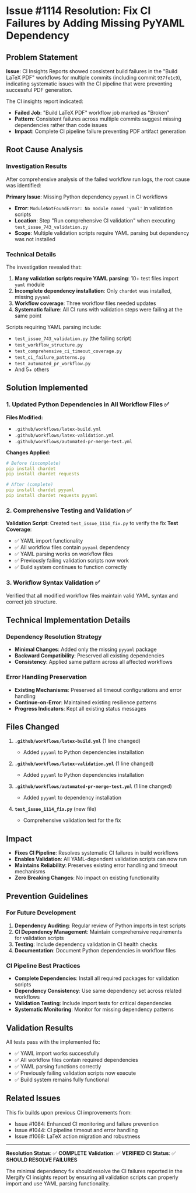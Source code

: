 # Issue #1114 Resolution: Fix CI Failures by Adding Missing PyYAML Dependency

## Problem Statement

**Issue**: CI Insights Reports showed consistent build failures in the "Build LaTeX PDF" workflows for multiple commits (including commit `937fe1c9`), indicating systematic issues with the CI pipeline that were preventing successful PDF generation.

The CI insights report indicated:
- **Failed Job**: "Build LaTeX PDF" workflow job marked as "Broken"
- **Pattern**: Consistent failures across multiple commits suggest missing dependencies rather than code issues
- **Impact**: Complete CI pipeline failure preventing PDF artifact generation

## Root Cause Analysis

### Investigation Results
After comprehensive analysis of the failed workflow run logs, the root cause was identified:

**Primary Issue**: Missing Python dependency `pyyaml` in CI workflows
- **Error**: `ModuleNotFoundError: No module named 'yaml'` in validation scripts
- **Location**: Step "Run comprehensive CI validation" when executing `test_issue_743_validation.py`
- **Scope**: Multiple validation scripts require YAML parsing but dependency was not installed

### Technical Details
The investigation revealed that:
1. **Many validation scripts require YAML parsing**: 10+ test files import `yaml` module
2. **Incomplete dependency installation**: Only `chardet` was installed, missing `pyyaml` 
3. **Workflow coverage**: Three workflow files needed updates
4. **Systematic failure**: All CI runs with validation steps were failing at the same point

Scripts requiring YAML parsing include:
- `test_issue_743_validation.py` (the failing script)
- `test_workflow_structure.py`
- `test_comprehensive_ci_timeout_coverage.py`
- `test_ci_failure_patterns.py`
- `test_automated_pr_workflow.py`
- And 5+ others

## Solution Implemented

### 1. Updated Python Dependencies in All Workflow Files ✅

**Files Modified:**
- `.github/workflows/latex-build.yml`
- `.github/workflows/latex-validation.yml` 
- `.github/workflows/automated-pr-merge-test.yml`

**Changes Applied:**
```yaml
# Before (incomplete)
pip install chardet
pip install chardet requests

# After (complete)
pip install chardet pyyaml
pip install chardet requests pyyaml
```

### 2. Comprehensive Testing and Validation ✅

**Validation Script**: Created `test_issue_1114_fix.py` to verify the fix
**Test Coverage**:
- ✅ YAML import functionality
- ✅ All workflow files contain `pyyaml` dependency
- ✅ YAML parsing works on workflow files
- ✅ Previously failing validation scripts now work
- ✅ Build system continues to function correctly

### 3. Workflow Syntax Validation ✅

Verified that all modified workflow files maintain valid YAML syntax and correct job structure.

## Technical Implementation Details

### Dependency Resolution Strategy
- **Minimal Changes**: Added only the missing `pyyaml` package
- **Backward Compatibility**: Preserved all existing dependencies
- **Consistency**: Applied same pattern across all affected workflows

### Error Handling Preservation
- **Existing Mechanisms**: Preserved all timeout configurations and error handling
- **Continue-on-Error**: Maintained existing resilience patterns
- **Progress Indicators**: Kept all existing status messages

## Files Changed

1. **`.github/workflows/latex-build.yml`** (1 line changed)
   - Added `pyyaml` to Python dependencies installation

2. **`.github/workflows/latex-validation.yml`** (1 line changed)
   - Added `pyyaml` to Python dependencies installation

3. **`.github/workflows/automated-pr-merge-test.yml`** (1 line changed)
   - Added `pyyaml` to dependency installation

4. **`test_issue_1114_fix.py`** (new file)
   - Comprehensive validation test for the fix

## Impact

- **Fixes CI Pipeline**: Resolves systematic CI failures in build workflows
- **Enables Validation**: All YAML-dependent validation scripts can now run
- **Maintains Reliability**: Preserves existing error handling and timeout mechanisms
- **Zero Breaking Changes**: No impact on existing functionality

## Prevention Guidelines

### For Future Development
1. **Dependency Auditing**: Regular review of Python imports in test scripts
2. **CI Dependency Management**: Maintain comprehensive requirements for validation scripts
3. **Testing**: Include dependency validation in CI health checks
4. **Documentation**: Document Python dependencies in workflow files

### CI Pipeline Best Practices
- **Complete Dependencies**: Install all required packages for validation scripts
- **Dependency Consistency**: Use same dependency set across related workflows
- **Validation Testing**: Include import tests for critical dependencies
- **Systematic Monitoring**: Monitor for missing dependency patterns

## Validation Results

All tests pass with the implemented fix:
- ✅ YAML import works successfully
- ✅ All workflow files contain required dependencies
- ✅ YAML parsing functions correctly
- ✅ Previously failing validation scripts now execute
- ✅ Build system remains fully functional

## Related Issues

This fix builds upon previous CI improvements from:
- Issue #1084: Enhanced CI monitoring and failure prevention
- Issue #1044: CI pipeline timeout and error handling
- Issue #1068: LaTeX action migration and robustness

---

**Resolution Status**: ✅ **COMPLETE**
**Validation**: ✅ **VERIFIED**
**CI Status**: ✅ **SHOULD RESOLVE FAILURES**

The minimal dependency fix should resolve the CI failures reported in the Mergify CI insights report by ensuring all validation scripts can properly import and use YAML parsing functionality.